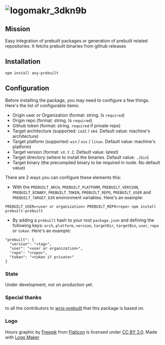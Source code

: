 # ![logomakr_3dkn9b](https://cloud.githubusercontent.com/assets/3071208/22477192/c7ce1d86-e7aa-11e6-87de-c24336e1ea3e.png)

## Mission
Easy integration of prebuilt packages or generation of prebuilt related repositories. It fetchs prebuilt binaries from github releases

## Installation

```
npm install any-prebuilt
```

## Configuration

Before installing the package, you may need to configure a few things. Here's the list of configurable items:
  - Origin user or Organization (format: string. Is `required`)
  - Origin repo (format: string. Is `required`)
  - Github token (format: string. `required` if private repo)
  - Target architecture (supported: `ia32` / `x64`. Default value: machine's architecture)
  - Target platform (supported: `win` / `osx` / `linux`. Default value: machine's platform)
  - Target version (format: `vX.Y.Z`. Default value: latest)
  - Target directory (where to install the binaries. Default value: `./bin`)
  - Target binary (the precompiled binary to be required in node. No default value)
 
There are 2 ways you can configure these elements this:
  - With the `PREBUILT_ARCH`, `PREBUILT_PLATFORM`, `PREBUILT_VERSION`, `PREBUILT_BINARY`, `PREBUILT_TOKEN`, `PREBUILT_REPO`, `PREBUILT_USER` and `PREBUILT_TARGET_DIR` environment variables. Here's an example:

  ```
  PREBUILT_USER=<user or organization> PREBUILT_REPO<repo> npm install prebuilt-prebuilt
  ```
  - By adding a `prebuilt` hash to your root `package.json` and defining the following keys: `arch`, `platform`, `version`, `targetDir`, `targetBin`, `user`, `repo` or `token`. Here's an example:
  
  ```
  "prebuilt": {
    "version": "<tag>",
    "user": "<user or organization>",
    "repo": "<repo>",
    "token": "<token if private>" 
  }
  ```

### State

Under development, not on production yet.

### Special thanks

to all the contributors to [wcjs-prebuilt](https://github.com/Ivshti/wcjs-prebuilt) that this package is based on.

### Logo
Hours graphic by <a href="http://www.flaticon.com/authors/freepik">Freepik</a> from <a href="http://www.flaticon.com/">Flaticon</a> is licensed under <a href="http://creativecommons.org/licenses/by/3.0/" title="Creative Commons BY 3.0">CC BY 3.0</a>. Made with <a href="http://logomakr.com" title="Logo Maker">Logo Maker</a>
